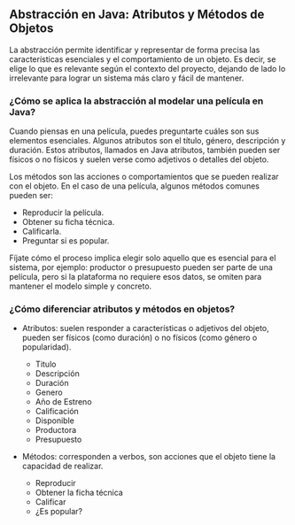 <h2 align="left"> Abstracción en Java: Atributos y Métodos de Objetos </h2>

<p align="left"> La abstracción permite identificar y representar de forma precisa las características esenciales y el comportamiento de un objeto. Es decir, se elige lo que es relevante según el contexto del proyecto, dejando de lado lo irrelevante para lograr un sistema más claro y fácil de mantener. </p>


<h3> ¿Cómo se aplica la abstracción al modelar una película en Java? </h3>

<p align="left"> Cuando piensas en una película, puedes preguntarte cuáles son sus elementos esenciales. Algunos atributos son el título, género, descripción y duración. Estos atributos, llamados en Java atributos, también pueden ser físicos o no físicos y suelen verse como adjetivos o detalles del objeto. 

Los métodos son las acciones o comportamientos que se pueden realizar con el objeto. En el caso de una película, algunos métodos comunes pueden ser:

* Reproducir la película.
* Obtener su ficha técnica.
* Calificarla.
* Preguntar si es popular.

Fíjate cómo el proceso implica elegir solo aquello que es esencial para el sistema, por ejemplo: productor o presupuesto pueden ser parte de una película, pero si la plataforma no requiere esos datos, se omiten para mantener el modelo simple y concreto.

</p>

<h3> ¿Cómo diferenciar atributos y métodos en objetos? </h3>

<p align="left"> 

* Atributos: suelen responder a características o adjetivos del objeto, pueden ser físicos (como duración) o no físicos (como género o popularidad).
    
    * Titulo
    * Descripción
    * Duración
    * Genero
    * Año de Estreno
    * Calificación
    * Disponible
    * Productora
    * Presupuesto

* Métodos: corresponden a verbos, son acciones que el objeto tiene la capacidad de realizar.

    * Reproducir
    * Obtener la ficha técnica
    * Calificar
    * ¿Es popular?

</p>